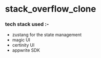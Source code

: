 # stack_overflow_clone

### tech stack used :-

* zustang for the state management 
* magic UI
* certinity UI
* appwrite SDK


